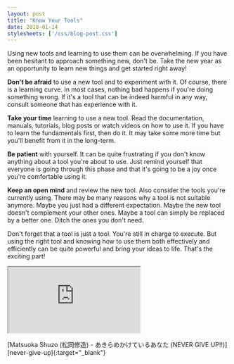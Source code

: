 ```yaml
---
layout: post
title: "Know Your Tools"
date: 2018-01-14
stylesheets: ['/css/blog-post.css']
---
```

<p class="lead">Using new tools and learning to use them can be overwhelming. If you have been hesitant to approach something new, don't be. Take the new year as an opportunity to learn new things and get started right away!</p>

**Don't be afraid** to use a new tool and to experiment with it. Of course, there is a learning curve. In most cases, nothing bad happens if you're doing something wrong. If it's a tool that can be indeed harmful in any way, consult someone that has experience with it.

**Take your time** learning to use a new tool. Read the documentation, manuals, tutorials, blog posts or watch videos on how to use it. If you have to learn the fundamentals first, then do it. It may take some more time but you'll benefit from it in the long-term.

**Be patient** with yourself. It can be quite frustrating if you don't know anything about a tool you're about to use. Just remind yourself that everyone is going through this phase and that it's going to be a joy once you're comfortable using it.

**Keep an open mind** and review the new tool. Also consider the tools you're currently using. There may be many reasons why a tool is not suitable anymore. Maybe you just had a different expectation. Maybe the new tool doesn't complement your other ones. Maybe a tool can simply be replaced by a better one. Ditch the ones you don't need.

Don't forget that a tool is just a tool. You're still in charge to execute. But using the right tool and knowing how to use them both effectively and efficiently can be quite powerful and bring your ideas to life. That's the exciting part!

<div class="text-center">
  <div class="embed-responsive embed-responsive-16by9 mx-auto mb-2" style="max-width: 720px;">
    <iframe class="embed-responsive-item" src="https://www.youtube.com/embed/KxGRhd_iWuE"></iframe>
  </div>
  <p class="figure-caption" markdown="1">[Matsuoka Shuzo (松岡修造) - あきらめかけているあなた (NEVER GIVE UP!!)][never-give-up]{:target="_blank"}</p>
</div>

[never-give-up]: https://www.youtube.com/watch?v=KxGRhd_iWuE "Matsuoka Shuzo (松岡修造) - あきらめかけているあなた (NEVER GIVE UP!!)"
